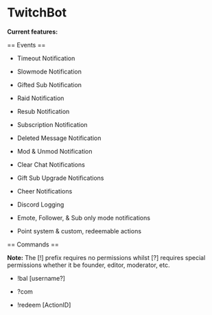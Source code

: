 # TwitchBot

__Current features:__

== Events ==

- Timeout Notification

- Slowmode Notification

- Gifted Sub Notification

- Raid Notification

- Resub Notification

- Subscription Notification

- Deleted Message Notification

- Mod & Unmod Notification

- Clear Chat Notifications

- Gift Sub Upgrade Notifications

- Cheer Notifications

- Discord Logging

- Emote, Follower, & Sub only mode notifications

- Point system & custom, redeemable actions

== Commands ==

__Note:__ The [!] prefix requires no permissions whilst [?] requires special permissions whether it be founder, editor, moderator, etc.

- !bal [username?]

- ?com

- !redeem [ActionID]
